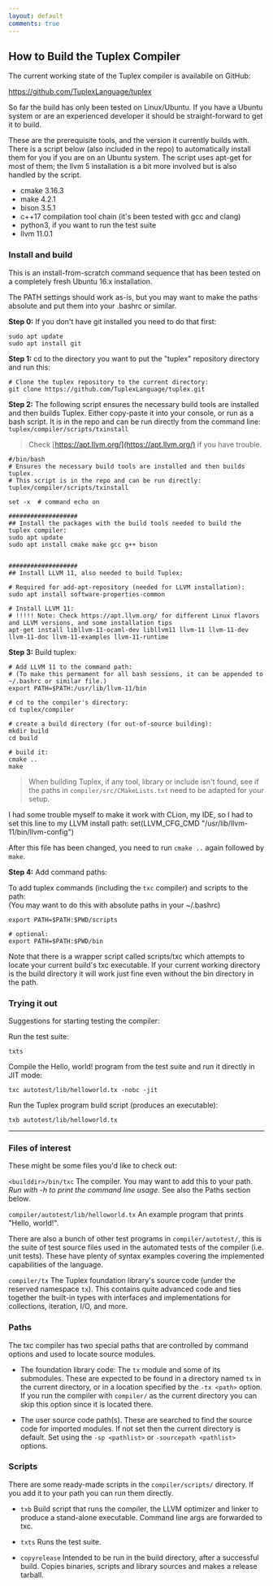 ```yaml
---
layout: default
comments: true
---
```

## How to Build the Tuplex Compiler

The current working state of the Tuplex compiler is availabile on GitHub:

<a href="https://github.com/TuplexLanguage/tuplex" target="_blank">https://github.com/TuplexLanguage/tuplex</a>

So far the build has only been tested on Linux/Ubuntu. If you have a Ubuntu system or are an experienced developer it should be straight-forward to get it to build.

These are the prerequisite tools, and the version it currently builds with. There is a script below (also included in the repo) to automatically install them for you if you are on an Ubuntu system. The script uses apt-get for most of them; the llvm 5 installation is a bit more involved but is also handled by the script.

* cmake 3.16.3
* make 4.2.1
* bison 3.5.1
* c++17 compilation tool chain (it's been tested with gcc and clang)
* python3, if you want to run the test suite
* llvm 11.0.1

### Install and build

This is an install-from-scratch command sequence that has been tested on a completely fresh Ubuntu 16.x installation.

The PATH settings should work as-is, but you may want to make the paths absolute and put them into your .bashrc or similar.

**Step 0:** If you don't have git installed you need to do that first:

```
sudo apt update
sudo apt install git
```

**Step 1:** cd to the directory you want to put the "tuplex" repository directory and run this:

```
# Clone the tuplex repository to the current directory:
git clone https://github.com/TuplexLanguage/tuplex.git
```

**Step 2:**
The following script ensures the necessary build tools are installed and then builds Tuplex.
Either copy-paste it into your console, or run as a bash script.
It is in the repo and can be run directly from the command line: `tuplex/compiler/scripts/txinstall`

> Check [https://apt.llvm.org/](https://apt.llvm.org/) if you have trouble.

```
#/bin/bash
# Ensures the necessary build tools are installed and then builds tuplex.
# This script is in the repo and can be run directly:  tuplex/compiler/scripts/txinstall

set -x  # command echo on

###################
## Install the packages with the build tools needed to build the tuplex compiler:
sudo apt update
sudo apt install cmake make gcc g++ bison


###################
## Install LLVM 11, also needed to build Tuplex:

# Required for add-apt-repository (needed for LLVM installation):
sudo apt install software-properties-common

# Install LLVM 11:
# !!!!! Note: Check https://apt.llvm.org/ for different Linux flavors and LLVM versions, and some installation tips
apt-get install libllvm-11-ocaml-dev libllvm11 llvm-11 llvm-11-dev llvm-11-doc llvm-11-examples llvm-11-runtime
```

**Step 3:** Build tuplex:

```
# Add LLVM 11 to the command path:
# (To make this permament for all bash sessions, it can be appended to ~/.bashrc or similar file.)
export PATH=$PATH:/usr/lib/llvm-11/bin

# cd to the compiler's directory:
cd tuplex/compiler

# create a build directory (for out-of-source building):
mkdir build
cd build

# build it:
cmake ..
make
```

> When building Tuplex, if any tool, library or include isn't found, see if the paths in `compiler/src/CMakeLists.txt` need to be adapted for your setup.

I had some trouble myself to make it work with CLion, my IDE, so I had to set this line to my LLVM install path:
set(LLVM_CFG_CMD "/usr/lib/llvm-11/bin/llvm-config")

After this file has been changed, you need to run `cmake ..` again followed by `make`.

**Step 4:** Add command paths:

To add tuplex commands (including the `txc` compiler) and scripts to the path:
<br>(You may want to do this with absolute paths in your ~/.bashrc)

```
export PATH=$PATH:$PWD/scripts

# optional:
export PATH=$PATH:$PWD/bin
```

Note that there is a wrapper script called scripts/txc which attempts to locate your current build's txc executable. If your current working directory is the build directory it will work just fine even without the bin directory in the path.

### Trying it out

Suggestions for starting testing the compiler:

Run the test suite:

    txts

Compile the Hello, world! program from the test suite and run it directly in JIT mode:

    txc autotest/lib/helloworld.tx -nobc -jit

Run the Tuplex program build script (produces an executable):

    txb autotest/lib/helloworld.tx

---

### Files of interest

These might be some files you'd like to check out:

`<builddir>/bin/txc` The compiler. You may want to add this to your path. *Run with -h to print the command line usage.* See also the Paths section below.

`compiler/autotest/lib/helloworld.tx` An example program that prints "Hello, world!".

There are also a bunch of other test programs in `compiler/autotest/`, this is the suite of test source files used in the automated tests of the compiler (i.e. unit tests). These have plenty of syntax examples covering the implemented capabilities of the language.

`compiler/tx` The Tuplex foundation library's source code (under the reserved namespace `tx`). This contains quite advanced code and ties together the built-in types with interfaces and implementations for collections, iteration, I/O, and more.


### Paths

The txc compiler has two special paths that are controlled by command options and used to locate source modules.

* The foundation library code: The `tx` module and some of its submodules. These are expected to be found in a directory named `tx` in the current directory, or in a location specified by the `-tx <path>` option. If you run the compiler with `compiler/` as the current directory you can skip this option since it is located there.

* The user source code path(s). These are searched to find the source code for imported modules. If not set then the current directory is default. Set using the `-sp <pathlist>` or `-sourcepath <pathlist>` options.


### Scripts

There are some ready-made scripts in the `compiler/scripts/` directory. If you add it to your path you can run them directly.

* `txb`
Build script that runs the compiler, the LLVM optimizer and linker to produce a stand-alone executable. Command line args are forwarded to txc.

* `txts`
Runs the test suite.

* `copyrelease`
Intended to be run in the build directory, after a successful build. Copies binaries, scripts and library sources and makes a release tarball.
